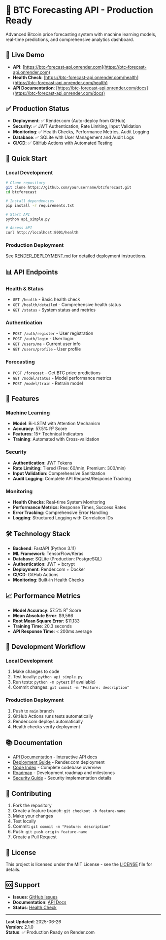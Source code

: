 # 🚀 BTC Forecasting API - Production Ready

Advanced Bitcoin price forecasting system with machine learning models, real-time predictions, and comprehensive analytics dashboard.

## 🎯 **Live Demo**
- **API**: [https://btc-forecast-api.onrender.com](https://btc-forecast-api.onrender.com)
- **Health Check**: [https://btc-forecast-api.onrender.com/health](https://btc-forecast-api.onrender.com/health)
- **API Documentation**: [https://btc-forecast-api.onrender.com/docs](https://btc-forecast-api.onrender.com/docs)

## ✅ **Production Status**
- **Deployment**: ✅ Render.com (Auto-deploy from GitHub)
- **Security**: ✅ JWT Authentication, Rate Limiting, Input Validation
- **Monitoring**: ✅ Health Checks, Performance Metrics, Audit Logging
- **Database**: ✅ SQLite with User Management and Audit Logs
- **CI/CD**: ✅ GitHub Actions with Automated Testing

## 🚀 **Quick Start**

### **Local Development**
```bash
# Clone repository
git clone https://github.com/yourusername/btcforecast.git
cd btcforecast

# Install dependencies
pip install -r requirements.txt

# Start API
python api_simple.py

# Access API
curl http://localhost:8001/health
```

### **Production Deployment**
See [RENDER_DEPLOYMENT.md](RENDER_DEPLOYMENT.md) for detailed deployment instructions.

## 📊 **API Endpoints**

### **Health & Status**
- `GET /health` - Basic health check
- `GET /health/detailed` - Comprehensive health status
- `GET /status` - System status and metrics

### **Authentication**
- `POST /auth/register` - User registration
- `POST /auth/login` - User login
- `GET /users/me` - Current user info
- `GET /users/profile` - User profile

### **Forecasting**
- `POST /forecast` - Get BTC price predictions
- `GET /model/status` - Model performance metrics
- `POST /model/train` - Retrain model

## 🔧 **Features**

### **Machine Learning**
- **Model**: Bi-LSTM with Attention Mechanism
- **Accuracy**: 57.5% R² Score
- **Features**: 15+ Technical Indicators
- **Training**: Automated with Cross-validation

### **Security**
- **Authentication**: JWT Tokens
- **Rate Limiting**: Tiered (Free: 60/min, Premium: 300/min)
- **Input Validation**: Comprehensive Sanitization
- **Audit Logging**: Complete API Request/Response Tracking

### **Monitoring**
- **Health Checks**: Real-time System Monitoring
- **Performance Metrics**: Response Times, Success Rates
- **Error Tracking**: Comprehensive Error Handling
- **Logging**: Structured Logging with Correlation IDs

## 🛠 **Technology Stack**

- **Backend**: FastAPI (Python 3.11)
- **ML Framework**: TensorFlow/Keras
- **Database**: SQLite (Production: PostgreSQL)
- **Authentication**: JWT + bcrypt
- **Deployment**: Render.com + Docker
- **CI/CD**: GitHub Actions
- **Monitoring**: Built-in Health Checks

## 📈 **Performance Metrics**

- **Model Accuracy**: 57.5% R² Score
- **Mean Absolute Error**: $9,566
- **Root Mean Square Error**: $11,133
- **Training Time**: 20.3 seconds
- **API Response Time**: < 200ms average

## 🔄 **Development Workflow**

### **Local Development**
1. Make changes to code
2. Test locally: `python api_simple.py`
3. Run tests: `python -m pytest` (if available)
4. Commit changes: `git commit -m "Feature: description"`

### **Production Deployment**
1. Push to `main` branch
2. GitHub Actions runs tests automatically
3. Render.com deploys automatically
4. Health checks verify deployment

## 📚 **Documentation**

- [API Documentation](https://btc-forecast-api.onrender.com/docs) - Interactive API docs
- [Deployment Guide](RENDER_DEPLOYMENT.md) - Render.com deployment
- [Code Index](CODE_INDEX.md) - Complete codebase overview
- [Roadmap](ROADMAP.md) - Development roadmap and milestones
- [Security Guide](SECURITY_GUIDE.md) - Security implementation details

## 🤝 **Contributing**

1. Fork the repository
2. Create a feature branch: `git checkout -b feature-name`
3. Make your changes
4. Test locally
5. Commit: `git commit -m "Feature: description"`
6. Push: `git push origin feature-name`
7. Create a Pull Request

## 📄 **License**

This project is licensed under the MIT License - see the [LICENSE](LICENSE) file for details.

## 🆘 **Support**

- **Issues**: [GitHub Issues](https://github.com/yourusername/btcforecast/issues)
- **Documentation**: [API Docs](https://btc-forecast-api.onrender.com/docs)
- **Status**: [Health Check](https://btc-forecast-api.onrender.com/health)

---

**Last Updated**: 2025-06-26  
**Version**: 2.1.0  
**Status**: ✅ Production Ready on Render.com

